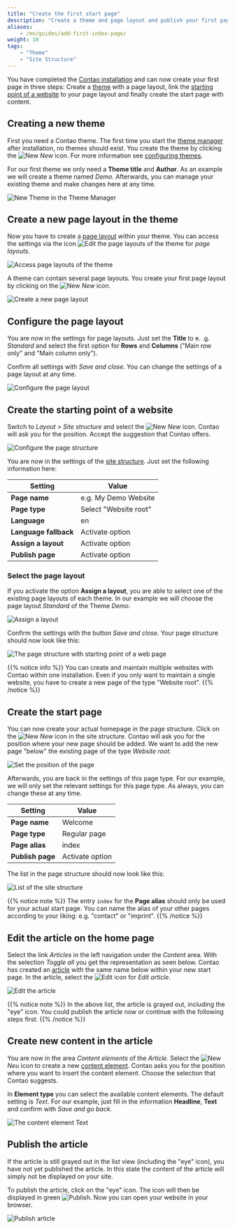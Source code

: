 ```yaml
---
title: "Create the first start page"
description: "Create a theme and page layout and publish your first page."
aliases:
    - /en/guides/add-first-index-page/
weight: 10
tags:
    - "Theme"
    - "Site Structure"
---
```


You have completed the [Contao installation](/en/installation/) and can now create your first page in three steps: 
Create a [theme](/en/layout/theme-manager/) with a page layout, link the 
[starting point of a website](/en/layout/site-structure/pages-as-central-elements/#page-types) to your page 
layout and finally create the start page with content.


## Creating a new theme

First you need a Contao theme. The first time you start the [theme manager](/en/layout/theme-manager/) 
after installation, no themes should exist. You create the theme by clicking the ![New](/de/icons/new.svg?classes=icon) 
*New* icon. For more information see [configuring themes](/en/layout/theme-manager/manage-themes/).

For our first theme we only need a **Theme title** and **Author**. 
As an example we will create a theme named *Demo*. Afterwards, you can manage your existing theme 
and make changes here at any time.

![New Theme in the Theme Manager](/de/guides/images/en/first-page/new-theme.png?classes=shadow)


## Create a new page layout in the theme

Now you have to create a [page layout](/en/layout/theme-manager/manage-page-layouts/) within your theme. 
You can access the settings via the icon ![Edit the page layouts of the theme](/de/icons/layout.svg?classes=icon) 
for *page layouts*.

![Access page layouts of the theme](/de/guides/images/en/first-page/page-layout.png?classes=shadow)

A theme can contain several page layouts. You create your first page layout 
by clicking on the ![New](/de/icons/new.svg?classes=icon) *New* icon.

![Create a new page layout](/de/guides/images/en/first-page/new-page-layout.png?classes=shadow)


## Configure the page layout

You are now in the settings for page layouts. Just set the **Title** to e. .g. _Standard_ and select the first option 
for **Rows** and **Columns** ("Main row only" and "Main column only").

Confirm all settings with _Save and close_. You can change the settings of a page layout at any time.

![Configure the page layout](/de/guides/images/en/first-page/configure-page-layout.png?classes=shadow)


## Create the starting point of a website

Switch to _Layout_ > _Site structure_ and select the ![New](/de/icons/new.svg?classes=icon) _New_ icon.
Contao will ask you for the position. Accept the suggestion that Contao offers.

![Configure the page structure](/de/guides/images/en/first-page/new-website-root.png?classes=shadow)

You are now in the settings of the [site structure](/en/layout/site-structure/). Just set the following information here:

| Setting | Value |
| ------- | ----- |
| **Page name** | e.g. My Demo Website |
| **Page type** | Select "Website root" |
| **Language** | en |
| **Language fallback** | Activate option |
| **Assign a layout** | Activate option |
| **Publish page** | Activate option |


### Select the page layout

If you activate the option **Assign a layout**, you are able to select one of the existing page layouts of each theme. 
In our example we will choose the page layout _Standard_ of the Theme _Demo_.

![Assign a layout](/de/guides/images/en/first-page/select-page-layout.png?classes=shadow)

Confirm the settings with the button _Save and close_. Your page structure should now look like this:

![The page structure with starting point of a web page](/de/guides/images/en/first-page/list-site-structur.png?classes=shadow)

{{% notice info %}}
You can create and maintain multiple websites with Contao within one installation. 
Even if you only want to maintain a single website, you have to create a new page of the type "Website root".
{{% /notice %}}


## Create the start page

You can now create your actual homepage in the page structure. Click on the ![New](/de/icons/new.svg?classes=icon) 
_New_ icon in the site structure. Contao will ask you for the position where your new page should be added. 
We want to add the new page "below" the existing page of the type _Website root_.

![Set the position of the page](/de/guides/images/en/first-page/position-page.png?classes=shadow)

Afterwards, you are back in the settings of this page type. For our example, 
we will only set the relevant settings for this page type. As always, you can change these at any time.

| Setting | Value |
| ------- | ----- |
| **Page name** | Welcome |
| **Page type** | Regular page |
| **Page alias** | index |
| **Publish page** | Activate option |

The list in the page structure should now look like this:

![List of the site structure](/de/guides/images/en/first-page/list-site-structure-with-home-page.png?classes=shadow)

{{% notice note %}}
The entry `index` for the **Page alias** should only be used for your actual start page. 
You can name the alias of your other pages according to your liking: e.g. "contact" or "imprint".
{{% /notice %}}


## Edit the article on the home page

Select the link _Articles_ in the left navigation under the _Content_ area. With the selection _Toggle all_ you get 
the representation as seen below. Contao has created an [article](/en/article-management/articles/) with the same name below 
within your new start page. In the article, select the ![Edit](/de/icons/edit.svg?classes=icon) icon for _Edit article_.

![Edit the article](/de/guides/images/en/first-page/edit-article.png?classes=shadow)

{{% notice note %}}
In the above list, the article is grayed out, including the "eye" icon. You could publish the article now 
or continue with the following steps first. 
{{% /notice %}}


## Create new content in the article

You are now in the area _Content elements_ of the _Article_. Select the ![New](/de/icons/new.svg?classes=icon) 
_Neu_ icon to create a new [content element](/en/article-management/content-elements/). Contao asks you for the position where 
you want to insert the content element. Choose the selection that Contao suggests.

In **Element type** you can select the available content elements. The default setting is _Text_. 
For our example, just fill in the information **Headline**, **Text** and confirm with _Save and go back_.

![The content element Text](/de/guides/images/en/first-page/content-type-text.png?classes=shadow)


## Publish the article

If the article is still grayed out in the list view (including the "eye" icon), 
you have not yet published the article. In this state the content of the article will simply not be displayed on your site.

To publish the article, click on the "eye" icon. The icon will then be displayed in green ![Publish](/de/icons/published.svg?classes=icon). 
Now you can open your website in your browser.

![Publish article](/de/guides/images/en/first-page/publish-article.png?classes=shadow)

